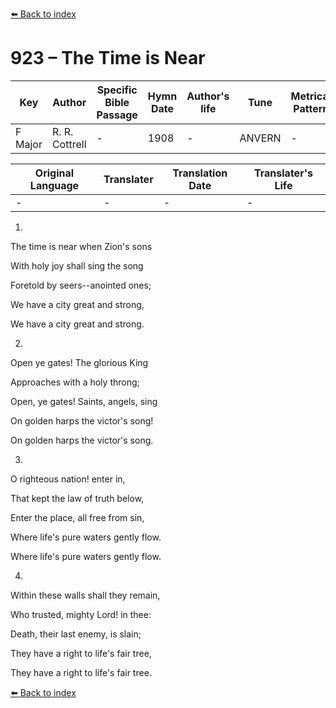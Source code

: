 [⬅️ Back to index](../README.md)

# 923 – The Time is Near

Key | Author   | Specific Bible Passage     |Hymn Date |Author's life |Tune |Metrical Pattern   |Composer/Source
-- | --------- | ---------------------------|----------|--------------|-----|-------------------|-------------  
F Major |R. R. Cottrell |- |1908 |- |ANVERN |- |Lowell Mason

Original Language | Translater | Translation Date   | Translater's Life  
----------------- | --------- | --------------------|-------------     
\- |- |- |-




1.

The time is near when Zion's sons

With holy joy shall sing the song

Foretold by seers--anointed ones;

We have a city great and strong,

We have a city great and strong.



2.

Open ye gates!  The glorious King

Approaches with a holy throng;

Open, ye gates!  Saints, angels, sing

On golden harps the victor's song!

On golden harps the victor's song.



3.

O righteous nation!  enter in,

That kept the law of truth below,

Enter the place, all free from sin,

Where life's pure waters gently flow.

Where life's pure waters gently flow.



4.

Within these walls shall they remain,

Who trusted, mighty Lord!  in thee:

Death, their last enemy, is slain;

They have a right to life's fair tree,

They have a right to life's fair tree.

[⬅️ Back to index](../README.md)
